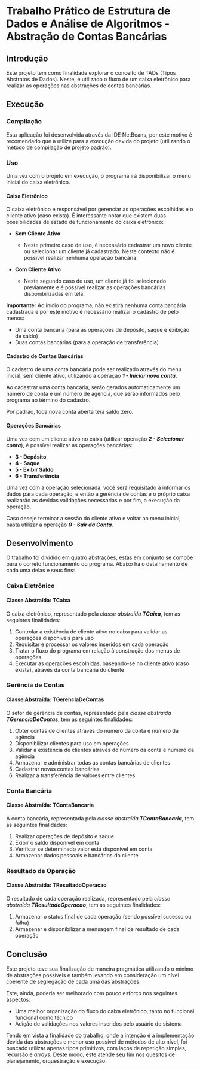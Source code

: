 # Trabalho Prático de Estrutura de Dados e Análise de Algoritmos - Abstração de Contas Bancárias

## Introdução 
Este projeto tem como finalidade explorar o conceito de TADs (Tipos Abstratos de Dados). Neste, é utilizado o fluxo de um caixa eletrônico para realizar as operações nas abstrações de contas bancárias. 

## Execução

### Compilação
Esta aplicação foi desenvolvida através da IDE NetBeans, por este motivo é recomendado que a utilize para a execução devida do projeto (utilizando o método de compilação de projeto padrão).

### Uso
Uma vez com o projeto em execução, o programa irá disponibilizar o menu inicial do caixa eletrônico. 

#### Caixa Eletrônico

O caixa eletrônico é responsável por gerenciar as operações escolhidas e o cliente ativo (caso exista). É interessante notar que existem duas possibilidades de estado de funcionamento do caixa eletrônico:

* **Sem Cliente Ativo**
    * Neste primeiro caso de uso, é necessário cadastrar um novo cliente ou selecionar um cliente já cadastrado. Neste contexto não é possível realizar nenhuma operação bancária.

* **Com Cliente Ativo**
    * Neste segundo caso de uso, um cliente já foi selecionado previamente e é possível realizar as operações bancárias disponibilizadas em tela.

**Importante:** Ao início do programa, não existirá nenhuma conta bancária cadastrada e por este motivo é necessário realizar o cadastro de pelo menos:

* Uma conta bancária (para as operações de depósito, saque e exibição de saldo)
* Duas contas bancárias (para a operação de transferência)

#### Cadastro de Contas Bancárias

O cadastro de uma conta bancária pode ser realizado através do menu inicial, sem cliente ativo, utilizando a operação ***1 - Iniciar nova conta***.

Ao cadastrar uma conta bancária, serão gerados automaticamente um número de conta e um número de agência, que serão informados pelo programa ao término do cadastro.

Por padrão, toda nova conta aberta terá saldo zero.

#### Operações Bancárias

Uma vez com um cliente ativo no caixa (utilizar operação ***2 - Selecionar conta***), é possível realizar as operações bancárias:

* **3 - Depósito**
* **4 - Saque**
* **5 - Exibir Saldo**
* **6 - Transferência**

Uma vez com a operação selecionada, você será requisitado à informar os dados para cada operação, e então a gerência de contas e o próprio caixa realizarão as devidas validações necessárias e por fim, a execução da operação.

Caso deseje terminar a sessão do cliente ativo e voltar ao menu inicial, basta utilizar a operação ***0 - Sair da Conta***.

## Desenvolvimento

O trabalho foi dividido em quatro abstrações, estas em conjunto se compõe para o correto funcionamento do programa. Abaixo há o detalhamento de cada uma delas e seus fins:

### Caixa Eletrônico
#### Classe Abstraída: TCaixa

O caixa eletrônico, representado pela *classe abstraída **TCaixa***, tem as seguintes finalidades:

1. Controlar a existência de cliente ativo no caixa para validar as operações disponíveis para uso
2. Requisitar e processar os valores inseridos em cada operação
3. Tratar o fluxo do programa em relação à construção dos menus de operações
4. Executar as operações escolhidas, baseando-se no cliente ativo (caso exista), através da conta bancária do cliente

### Gerência de Contas
#### Classe Abstraída: TGerenciaDeContas

O setor de gerência de contas, representado pela *classe abstraída **TGerenciaDeContas***, tem as seguintes finalidades:

1. Obter contas de clientes através do número da conta e número da agência
2. Disponibilizar clientes para uso em operações
3. Validar a existência de clientes através do número da conta e número da agência
4. Armazenar e administrar todas as contas bancárias de clientes
5. Cadastrar novas contas bancárias
6. Realizar a transferência de valores entre clientes

### Conta Bancária
#### Classe Abstraída: TContaBancaria

A conta bancária, representada pela *classe abstraída **TContaBancaria***, tem as seguintes finalidades:

1. Realizar operações de depósito e saque
2. Exibir o saldo disponível em conta
3. Verificar se determinado valor está disponível em conta
4. Armazenar dados pessoais e bancários do cliente

### Resultado de Operação
#### Classe Abstraída: TResultadoOperacao

O resultado de cada operação realizada, representado pela *classe abstraída **TResultadoOperacao***, tem as seguintes finalidades:

1. Armazenar o status final de cada operação (sendo possível sucesso ou falha)
2. Armazenar e disponibilizar a mensagem final de resultado de cada operação

## Conclusão

Este projeto teve sua finalização de maneira pragmática utilizando o mínimo de abstrações possíveis e também levando em consideração um nível coerente de segregação de cada uma das abstrações.

Este, ainda, poderia ser melhorado com pouco esforço nos seguintes aspectos:

* Uma melhor organização do fluxo do caixa eletrônico, tanto no funcional funcional como técnico
* Adição de validações nos valores inseridos pelo usuário do sistema

Tendo em vista a finalidade do trabalho, onde a intenção é a implementação devida das abstrações e menor uso possível de métodos de alto nível, foi buscado utilizar apenas tipos primitivos, com laços de repetição simples, recursão e *arrays*. Deste modo, este atende seu fim nos quesitos de planejamento, orquestração e execução.